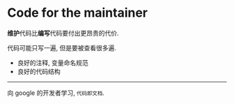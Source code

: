 # Code for the maintainer

**维护**代码比**编写**代码要付出更昂贵的代价.

代码可能只写一遍, 但是要被查看很多遍.

- 良好的注释, 变量命名规范
- 良好的代码结构

---

向 google 的开发者学习, `代码即文档`.
